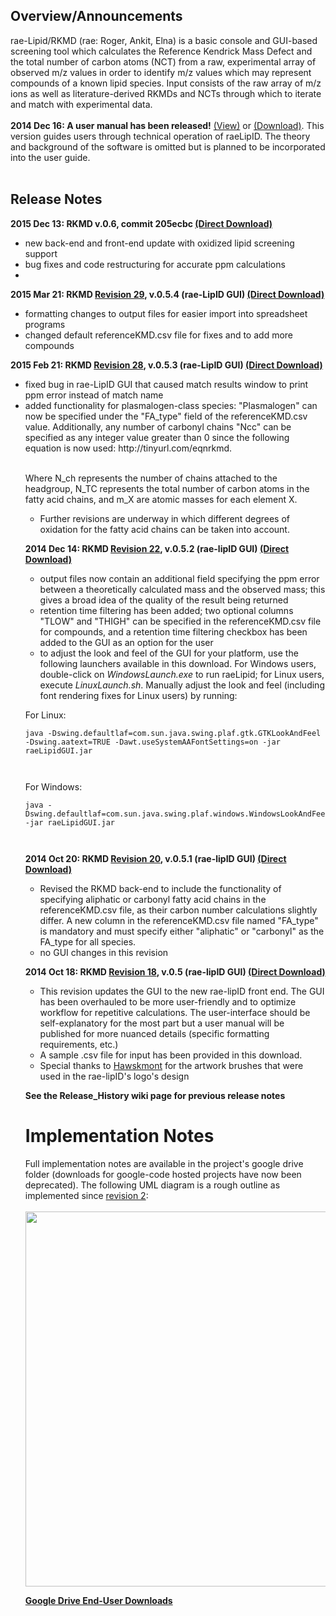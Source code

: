 <img src='https://googledrive.com/host/0Bx4y1oB8xOUva21FdVY4OGtUTjg/logo_5_banner.png' alt=''>

<h2>Overview/Announcements</h2>
rae-Lipid/RKMD (rae: Roger, Ankit, Elna) is a basic console and GUI-based screening tool which calculates the Reference Kendrick Mass Defect and the total number of carbon atoms (NCT) from a raw, experimental array of observed m/z values in order to identify m/z values which may represent compounds of a known lipid species. Input consists of the raw array of m/z ions as well as literature-derived RKMDs and NCTs through which to iterate and match with experimental data.<br>
<br>
<b>2014 Dec 16: A user manual has been released!</b> <a href='https://drive.google.com/file/d/0Bx4y1oB8xOUvMmh4c3NtTDFOdTg/view?usp=sharing'>(View)</a> or <a href='https://googledrive.com/host/0Bx4y1oB8xOUva21FdVY4OGtUTjg/RKMD_UserGuide.pdf'>(Download)</a>. This version guides users through technical operation of raeLipID. The theory and background of the software is omitted but is planned to be incorporated into the user guide.<br>
<br>
<h2>Release Notes</h2>

<b>2015 Dec 13: RKMD v.0.6, commit 205ecbc <a href='https://googledrive.com/host/0Bx4y1oB8xOUva21FdVY4OGtUTjg/raeLipid_v.0.6.zip'>(Direct Download)</a></b>
<ul><li>new back-end and front-end update with oxidized lipid screening support
    <li>bug fixes and code restructuring for accurate ppm calculations
</li><li></li></ul>

<b>2015 Mar 21: RKMD <a href='https://code.google.com/p/rkmd/source/detail?r=29'>Revision 29</a>, v.0.5.4 (rae-LipID GUI) <a href='https://googledrive.com/host/0Bx4y1oB8xOUva21FdVY4OGtUTjg/raeLipid_v.0.5.4.zip'>(Direct Download)</a></b>
<ul><li>formatting changes to output files for easier import into spreadsheet programs<br>
</li><li>changed default referenceKMD.csv file for fixes and to add more compounds</li></ul>

<b>2015 Feb 21: RKMD <a href='https://code.google.com/p/rkmd/source/detail?r=28'>Revision 28</a>, v.0.5.3 (rae-LipID GUI) <a href='https://googledrive.com/host/0Bx4y1oB8xOUva21FdVY4OGtUTjg/raeLipid_v.0.5.3.zip'>(Direct Download)</a></b>
<ul><li>fixed bug in rae-LipID GUI that caused match results window to print ppm error instead of match name<br>
</li><li>added functionality for plasmalogen-class species: "Plasmalogen" can now be specified under the "FA_type" field of the referenceKMD.csv value. Additionally, any number of carbonyl chains "Ncc" can be specified as any integer value greater than 0 since the following equation is now used: http://tinyurl.com/eqnrkmd.

<br> Where N_ch represents the number of chains attached to the headgroup, N_TC represents the total number of carbon atoms in the fatty acid chains, and m_X are atomic masses for each element X.<br>
<ul><li>Further revisions are underway in which different degrees of oxidation for the fatty acid chains can be taken into account.</li></ul>

<b>2014 Dec 14: RKMD <a href='https://code.google.com/p/rkmd/source/detail?r=22'>Revision 22</a>, v.0.5.2 (rae-lipID GUI) <a href='https://googledrive.com/host/0Bx4y1oB8xOUva21FdVY4OGtUTjg/RKMD_v.0.5.2.zip'>(Direct Download)</a></b>
<ul><li>output files now contain an additional field specifying the ppm error between a theoretically calculated mass and the observed mass; this gives a broad idea of the quality of the result being returned<br>
</li><li>retention time filtering has been added; two optional columns "TLOW" and "THIGH" can be specified in the referenceKMD.csv file for compounds, and a retention time filtering checkbox has been added to the GUI as an option for the user<br>
</li><li>to adjust the look and feel of the GUI for your platform, use the following launchers available in this download. For Windows users, double-click on <i>WindowsLaunch.exe</i> to run raeLipid; for Linux users, execute <i>LinuxLaunch.sh</i>. Manually adjust the look and feel (including font rendering fixes for Linux users) by running:</li></ul>

For Linux:<br>
<pre><code>java -Dswing.defaultlaf=com.sun.java.swing.plaf.gtk.GTKLookAndFeel -Dswing.aatext=TRUE -Dawt.useSystemAAFontSettings=on -jar raeLipidGUI.jar
<br>
</code></pre>

For Windows:<br>
<pre><code>java -Dswing.defaultlaf=com.sun.java.swing.plaf.windows.WindowsLookAndFeel -jar raeLipidGUI.jar
<br>
</code></pre>


<b>2014 Oct 20: RKMD <a href='https://code.google.com/p/rkmd/source/detail?r=20'>Revision 20</a>, v.0.5.1 (rae-lipID GUI) <a href='https://googledrive.com/host/0Bx4y1oB8xOUva21FdVY4OGtUTjg/RKMD_v.0.5.1.zip'>(Direct Download)</a></b>
<ul><li>Revised the RKMD back-end to include the functionality of specifying aliphatic or carbonyl fatty acid chains in the referenceKMD.csv file, as their carbon number calculations slightly differ. A new column in the referenceKMD.csv file named "FA_type" is mandatory and must specify either "aliphatic" or "carbonyl" as the FA_type for all species.<br>
</li><li>no GUI changes in this revision</li></ul>

<b>2014 Oct 18: RKMD <a href='https://code.google.com/p/rkmd/source/detail?r=18'>Revision 18</a>, v.0.5 (rae-lipID GUI) <a href='https://drive.google.com/uc?id=0Bx4y1oB8xOUvMXZpWkktbkJlaTA&export=download'>(Direct Download)</a></b>
<ul><li>This revision updates the GUI to the new rae-lipID front end. The GUI has been overhauled to be more user-friendly and to optimize workflow for repetitive calculations. The user-interface should be self-explanatory for the most part but a user manual will be published for more nuanced details (specific formatting requirements, etc.)<br>
</li><li>A sample .csv file for input has been provided in this download.<br>
</li><li>Special thanks to <a href='http://hawksmont.com/'>Hawskmont</a> for the artwork brushes that were used in the rae-lipID's logo's design</li></ul>

<b>See the Release_History wiki page for previous release notes</b>

<h1>Implementation Notes</h1>
Full implementation notes are available in the project's google drive folder (downloads for google-code hosted projects have now been deprecated). The following UML diagram is a rough outline as implemented since <a href='https://code.google.com/p/rkmd/source/detail?r=2'>revision 2</a>:<br>
<br>
<img src='https://googledrive.com/host/0Bx4y1oB8xOUva21FdVY4OGtUTjg/UML_1.png' alt='' width='654' height='600'>


<b><a href='https://drive.google.com/folderview?id=0Bx4y1oB8xOUva21FdVY4OGtUTjg&usp=sharing'>Google Drive End-User Downloads</a></b>
